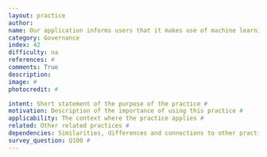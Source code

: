 ```yaml
---
layout: practice
author:
name: Our application informs users that it makes use of machine learning and describes its intended use and limitations.
category: Governance
index: 42
difficulty: na
references: #
comments: True
description:
image: #
photocredit: #

intent: Short statement of the purpose of the practice #
motivation: Description of the importance of using this practice #
applicability: The context where the practice applies #
related: Other related practices #
dependencies: Similarities, differences and connections to other practices #
survey_question: Q100 #
---
```


